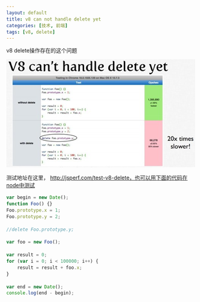 ```yaml
---
layout: default
title: v8 can not handle delete yet
categories: [技术, 前端]
tags: [v8, delete]
---
```


v8 delete操作存在的这个问题

![有帮助的截图](/assets/image/v8delete.jpeg)

测试地址在这里， http://jsperf.com/test-v8-delete，也可以用下面的代码在node中测试

```javascript
var begin = new Date();
function Foo() {}
Foo.prototype.x = 1;
Foo.prototype.y = 2;
      
//delete Foo.prototype.y;
      
var foo = new Foo();
      
var result = 0;
for (var i = 0; i < 100000; i++) {
    result = result + foo.x;
}
      
var end = new Date();
console.log(end - begin);
```